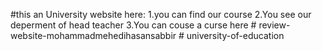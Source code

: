 #this an University website
here:
1.you can find our course 
2.You see our deperment of head teacher 
3.You can couse a curse here 
#   r e v i e w - w e b s i t e - m o h a m m a d m e h e d i h a s a n s a b b i r  
 #   u n i v e r s i t y - o f - e d u c a t i o n  
 